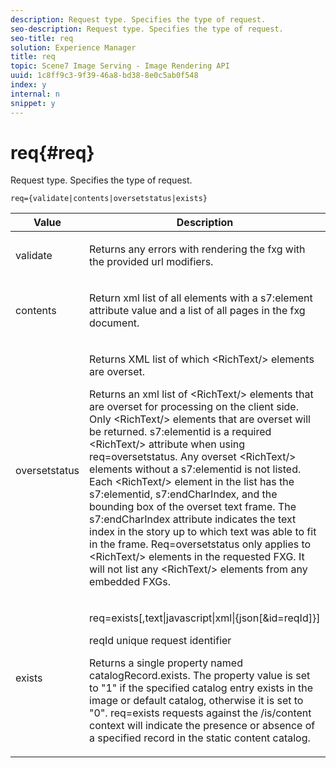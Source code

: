 ```yaml
---
description: Request type. Specifies the type of request.
seo-description: Request type. Specifies the type of request.
seo-title: req
solution: Experience Manager
title: req
topic: Scene7 Image Serving - Image Rendering API
uuid: 1c8ff9c3-9f39-46a8-bd38-8e0c5ab0f548
index: y
internal: n
snippet: y
---
```


# req{#req}

Request type. Specifies the type of request.

 `req={validate|contents|oversetstatus|exists}`

<table id="table_F39239E5244746DB9F253BB0D5E85D54"> 
 <thead> 
  <tr> 
   <th colname="col1" class="entry"> Value </th> 
   <th colname="col2" class="entry"> Description </th> 
  </tr> 
 </thead>
 <tbody> 
  <tr> 
   <td colname="col1"> <p> <span class="codeph"> validate</span> </p> </td> 
   <td colname="col2"> <p> Returns any errors with rendering the fxg with the provided url modifiers. </p> </td> 
  </tr> 
  <tr> 
   <td colname="col1"> <p> <span class="codeph"> contents</span> </p> </td> 
   <td colname="col2"> <p> Return xml list of all elements with a <span class="codeph"> s7:element</span> attribute value and a list of all pages in the fxg document. </p> </td> 
  </tr> 
  <tr> 
   <td colname="col1"> <p> <span class="codeph"> oversetstatus</span> </p> </td> 
   <td colname="col2"> <p>Returns XML list of which <span class="codeph"> &lt;RichText/&gt;</span> elements are overset. </p> <p>Returns an xml list of <span class="+ topic/ph pr-d/codeph codeph"> &lt;RichText/&gt;</span> elements that are overset for processing on the client side. Only <span class="+ topic/ph pr-d/codeph codeph"> &lt;RichText/&gt;</span> elements that are overset will be returned. <span class="+ topic/ph pr-d/codeph codeph"> s7:elementid</span> is a required <span class="+ topic/ph pr-d/codeph codeph"> &lt;RichText/&gt;</span> attribute when using <span class="+ topic/ph pr-d/codeph codeph"> req=oversetstatus</span>. Any overset <span class="+ topic/ph pr-d/codeph codeph"> &lt;RichText/&gt;</span> elements without a <span class="+ topic/ph pr-d/codeph codeph"> s7:elementid</span> is not listed. Each <span class="+ topic/ph pr-d/codeph codeph"> &lt;RichText/&gt;</span> element in the list has the <span class="+ topic/ph pr-d/codeph codeph"> s7:elementid</span>, <span class="+ topic/ph pr-d/codeph codeph"> s7:endCharIndex</span>, and the bounding box of the overset text frame. The <span class="+ topic/ph pr-d/codeph codeph"> s7:endCharIndex</span> attribute indicates the text index in the story up to which text was able to fit in the frame. <span class="+ topic/ph pr-d/codeph codeph"> Req=oversetstatus</span> only applies to <span class="+ topic/ph pr-d/codeph codeph"> &lt;RichText/&gt;</span> elements in the requested FXG. It will not list any <span class="+ topic/ph pr-d/codeph codeph"> &lt;RichText/&gt;</span> elements from any embedded FXGs. </p> </td> 
  </tr> 
  <tr> 
   <td colname="col1"> <p> <span class="codeph"> exists</span> </p> </td> 
   <td colname="col2"> <p> <span class="codeph"> req=exists[,text|javascript|xml|{json[&amp;id=reqId]}]</span> </p> <p>reqId unique request identifier </p> <p>Returns a single property named catalogRecord.exists. The property value is set to "1" if the specified catalog entry exists in the image or default catalog, otherwise it is set to "0". req=exists requests against the /is/content context will indicate the presence or absence of a specified record in the static content catalog. </p> </td> 
  </tr> 
 </tbody> 
</table>

